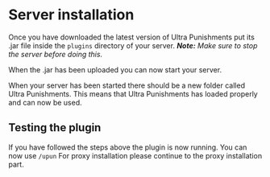 # Server installation
Once you have downloaded the latest version of Ultra Punishments put its .jar file inside the `plugins` directory of your server.
***Note:*** *Make sure to stop the server before doing this.*
<br>

When the .jar has been uploaded you can now start your server.
<br>

When your server has been started there should be a new folder called Ultra Punishments. This means that Ultra Punishments has loaded properly and can now be used.
<br>

## Testing the plugin
If you have followed the steps above the plugin is now running. You can now use `/upun`
For proxy installation please continue to the proxy installation part.
